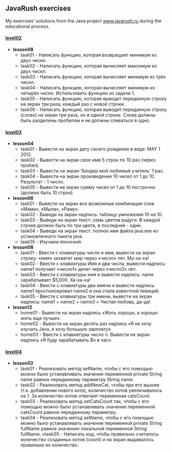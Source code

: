 ## JavaRush exercises

My exercises' solutions from the Java project www.javarush.ru during the educational process.

#### [level02](http://github.com/grint/JavaRush/tree/master/level02)
- **lesson08**
	- task01 - Написать функцию, которая возвращает минимум из двух чисел.
	- task02 - Написать функцию, которая вычисляет максимум из двух чисел.
	- task03 - Написать функцию, которая вычисляет минимум из трёх чисел.
	- task04 - Написать функцию, которая вычисляет минимум из четырёх чисел. Использовать функцию из задачи 1.
	- task05 - Написать функцию, которая выводит переданную строку на экран три раза, каждый раз с новой строки.
	- task06 - Написать функцию, которая выводит переданную строку (слово) на экран три раза, но в одной строке. Слова должны быть разделены пробелом и не должны сливаться в одно.

#### [level03](http://github.com/grint/JavaRush/tree/master/level03)
- **lesson04**
	- task01 - Вывести на экран дату своего рождения в виде: MAY 1 2012.
	- task02 - Вывести на экран свое имя 5 строк по 10 раз (через пробел).
	- task03 - Вывести на экран 'Бендер мой любимый учитель' 1 раз.
	- task04 - Вывести на экран произведение 10 чисел от 1 до 10. Результат - 1 число.
	- task05 - Вывести на экран сумму чисел от 1 до 10 построчно (должно быть 10 строк).
- **lesson06**
	- task01 - Вывести на экран все возможные комбинации слов «Мама», «Мыла», «Раму».
	- task02 - Выведи на экран надпись: таблицу умножения 10 на 10.
	- task03 - Выведи на экран текст: семь цветов радуги. В каждой строке должно быть по три цвета, в последней - один.
	- task04 - Выведи на экран текст: полное имя файла java.exe из установленного пакета java.
	- task05 - Изучаем японский.
- **lesson08**
	- task01 - Ввести с клавиатуры число и имя, вывести на экран строку: «имя» захватит мир через «число» лет. Му-ха-ха!
	- task02 - Ввести с клавиатуры Имя и два числа, вывести надпись: name1 получает «число1» денег через «число2» лет.
	- task03 - Ввести с клавиатуры имя и вывести надпись: name зарабатывает $5,000. Ха-ха-ха!
	- task04 - Ввести с клавиатуры два имени и вывести надпись: name1 проспонсировал name2 и она стала известной певицей.
	- task05 - Ввести с клавиатуры три имени, вывести на экран надпись: name1 + name2 + name3 = Чистая любовь, да-да!
- **lesson12**
	- home01 - Вывести на экран надпись «Жить хорошо, а хорошо жить еще лучше».
	- home02 - Вывести на экран десять раз надпись «Я не хочу изучать Java, я хочу большую зарплату»
	- home03 - Ввести с клавиатуры число n. Вывести на экран надпись «Я буду зарабатывать $n в час».

#### [level04](http://github.com/grint/JavaRush/tree/master/level4)
- **lesson02**
	- task01 - Реализовать метод setName, чтобы с его помощью можно было устанавливать значение переменной private String name равное переданному параметру String name.
	- task02 - Реализовать метод addNewCat, чтобы при его вызове (т.е. добавлении нового кота), количество котов увеличивалось на 1. За количество котов отвечает переменная catsCount.
	- task03 - Реализовать метод setCatsCount так, чтобы с его помощью можно было устанавливать значение переменной catsCount равное переданному параметру.
	- task04 - Реализовать метод setName, чтобы с его помощью можно было устанавливать значение переменной private String fullName равное значению локальной переменной String fullName.
vtask05 - Написать код, чтобы правильно считалось количество созданных котов (count) и на экран выдавалось правильно их количество.
